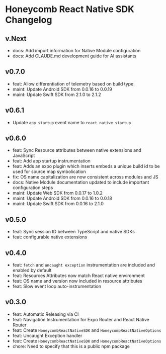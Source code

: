# Honeycomb React Native SDK Changelog

## v.Next

- docs: Add import information for Native Module configuration
- docs: Add CLAUDE.md development guide for AI assistants

## v0.7.0

- feat: Allow differentiation of telemetry based on build type.
- maint: Update Android SDK from 0.0.16 to 0.0.19
- maint: Update Swift SDK from 2.1.0 to 2.1.2

## v0.6.1

- Update `app startup` event name to `react native startup`

## v0.6.0

- feat: Sync Resource attributes between native extensions and JavaScript
- feat: Add app startup instrumentation
- feat: Adds an expo plugin which inserts embeds a unique build id to be used for source map symbolication
- fix: OS name capitalization are now consistent across modules and JS
- docs: Native Module documentation updated to include important configuration steps
- maint: Update Web SDK from 0.0.17 to 1.0.2
- maint: Update Android SDK from 0.0.16 to 0.0.18
- maint: Update Swift SDK from 0.0.16 to 2.1.0

## v0.5.0

- feat: Sync session ID between TypeScript and native SDKs
- feat: configurable native extensions

## v0.4.0

- feat: `fetch` and `uncaught exception` instrumentation are included and enabled by default
- feat: Resources Attributes now match React native environment
- feat: OS name and version now included in resource attributes
- feat: Slow event loop auto-instrumentation

## v0.3.0

- feat: Automatic Releasing via CI
- feat: Navigation Instrumentation for Expo Router and React Native Router
- feat: Create `HoneycombReactNativeSDK` and `HoneycombReactNativeOptions`
- feat: Uncaught Exception handler
- feat: Create `HoneycombReactNativeSDK` and `HoneycombReactNativeOptions`
- chore: Need to specify that this is a public npm package
